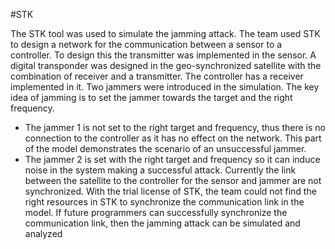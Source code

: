 #STK

The STK tool was used to simulate the jamming attack. The team used STK to design a network for the communication between a sensor to a controller. To design this the transmitter was implemented in the sensor. A digital transponder was designed in the geo-synchronized satellite with the combination of receiver and a transmitter. The controller has a receiver implemented in it. Two jammers were introduced in the simulation. The key idea of jamming is to set the jammer towards the target and the right frequency.

* The jammer 1 is not set to the right target and frequency, thus there is no connection to the controller as it has no effect on the network. This part of the model demonstrates the scenario of an unsuccessful jammer.
* The jammer 2 is set with the right target and frequency so it can induce noise in the system making a successful attack. Currently the link between the satellite to the controller for the sensor and jammer are not synchronized. With the trial license of STK, the team could not find the right resources in STK to synchronize the communication link in the model. If future programmers can successfully synchronize the communication link, then the jamming attack can be simulated and analyzed
